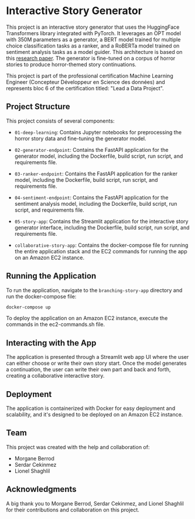 # Interactive Story Generator

This project is an interactive story generator that uses the HuggingFace Transformers library integrated with PyTorch. It leverages an OPT model with 350M parameters as a generator, a BERT model trained for multiple choice classification tasks as a ranker, and a RoBERTa model trained on sentiment analysis tasks as a model guider. This architecture is based on this [research paper](https://www.frontiersin.org/articles/10.3389/fcomp.2021.674333/full#h10). The generator is fine-tuned on a corpus of horror stories to produce horror-themed story continuations.

This project is part of the professional certification Machine Learning Engineer (Concepteur Développeur en Science des données) and represents bloc 6 of the certification titled: "Lead a Data Project".

## Project Structure

This project consists of several components:

- `01-deep-learning`: Contains Jupyter notebooks for preprocessing the horror story data and fine-tuning the generator model.

- `02-generator-endpoint`: Contains the FastAPI application for the generator model, including the Dockerfile, build script, run script, and requirements file.

- `03-ranker-endpoint`: Contains the FastAPI application for the ranker model, including the Dockerfile, build script, run script, and requirements file.

- `04-sentiment-endpoint`: Contains the FastAPI application for the sentiment analysis model, including the Dockerfile, build script, run script, and requirements file.

- `05-story-app`: Contains the Streamlit application for the interactive story generator interface, including the Dockerfile, build script, run script, and requirements file.

- `collaborative-story-app`: Contains the docker-compose file for running the entire application stack and the EC2 commands for running the app on an Amazon EC2 instance.

## Running the Application

To run the application, navigate to the `branching-story-app` directory and run the docker-compose file:

```bash
docker-compose up

```
To deploy the application on an Amazon EC2 instance, execute the commands in the ec2-commands.sh file.

## Interacting with the App

The application is presented through a Streamlit web app UI where the user can either choose or write their own story start. Once the model generates a continuation, the user can write their own part and back and forth, creating a collaborative interactive story.

## Deployment

The application is containerized with Docker for easy deployment and scalability, and it's designed to be deployed on an Amazon EC2 instance.

## Team

This project was created with the help and collaboration of:
- Morgane Berrod
- Serdar Cekinmez
- Lionel Shaghlil

## Acknowledgments

A big thank you to Morgane Berrod, Serdar Cekinmez, and Lionel Shaghlil for their contributions and collaboration on this project.